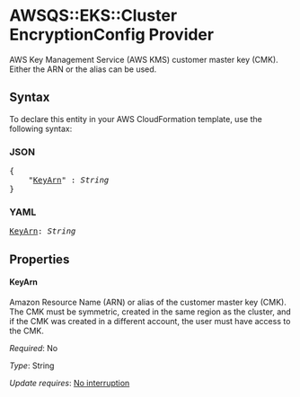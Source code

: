 # AWSQS::EKS::Cluster EncryptionConfig Provider

AWS Key Management Service (AWS KMS) customer master key (CMK). Either the ARN or the alias can be used.

## Syntax

To declare this entity in your AWS CloudFormation template, use the following syntax:

### JSON

<pre>
{
    "<a href="#keyarn" title="KeyArn">KeyArn</a>" : <i>String</i>
}
</pre>

### YAML

<pre>
<a href="#keyarn" title="KeyArn">KeyArn</a>: <i>String</i>
</pre>

## Properties

#### KeyArn

Amazon Resource Name (ARN) or alias of the customer master key (CMK). The CMK must be symmetric, created in the same region as the cluster, and if the CMK was created in a different account, the user must have access to the CMK.

_Required_: No

_Type_: String

_Update requires_: [No interruption](https://docs.aws.amazon.com/AWSCloudFormation/latest/UserGuide/using-cfn-updating-stacks-update-behaviors.html#update-no-interrupt)

